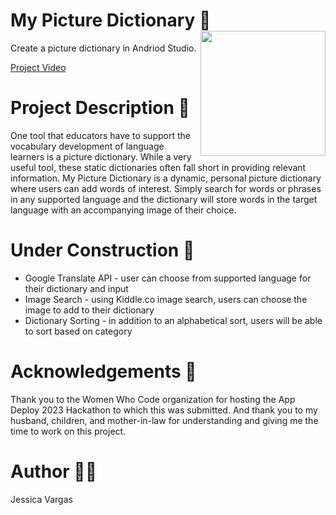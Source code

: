 # My Picture Dictionary :book: <img src="https://github.com/javar10/My_Picture_Dictionary/assets/139159958/6452cfa5-b37c-45fc-bf33-6dc3ac898591" align="right" width="200">
Create a picture dictionary in Andriod Studio. 

[Project Video](https://github.com/javar10/My_Picture_Dictionary/blob/master/MyDictionaryApp_AddingWords.mp4)

# Project Description :pencil:
One tool that educators have to support the vocabulary development of language learners is a picture dictionary. While a very useful tool, these static dictionaries often fall short in providing relevant information. My Picture Dictionary is a dynamic, personal picture dictionary where users can add words of interest. Simply search for words or phrases in any supported language and the dictionary will store words in the target language with an accompanying image of their choice. 

# Under Construction :construction: 
<ul>
  <li>
    Google Translate API - user can choose from supported language for their dictionary and input
  </li>
  <li>
    Image Search - using Kiddle.co image search, users can choose the image to add to their dictionary
  </li>
  <li>
    Dictionary Sorting - in addition to an alphabetical sort, users will be able to sort based on category
  </li>
</ul>

# Acknowledgements :pray: 
Thank you to the Women Who Code organization for hosting the App Deploy 2023 Hackathon to which this was submitted. And thank you to my husband, children, and mother-in-law for understanding and giving me the time to work on this project. 

# Author :woman_technologist:
Jessica Vargas
